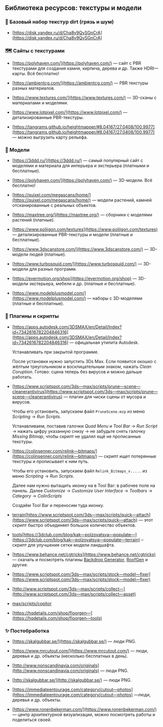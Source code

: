 ## Библиотека ресурсов: текстуры и модели

### 🗿 Базовый набор текстур dirt (грязь и шум)

* [https://disk.yandex.ru/d/Cha8y9QvSGnCrA](https://disk.yandex.ru/d/Cha8y9QvSGnCrA)

### 🗺️ Сайты с текстурами

* [https://polyhaven.com/](https://polyhaven.com/) — сайт с PBR текстурами для создания камня, кирпича, дерева и др. Также HDRI—карты. Всё бесплатно!

* [https://ambientcg.com/](https://ambientcg.com/) — PBR текстуры разных материалов.

* [https://www.textures.com/](https://www.textures.com/) — 3D-сканы с материалами и моделями.

* [https://www.lotpixel.com/](https://www.lotpixel.com/) — детализированные PBR-текстуры.

* [https://tangrams.github.io/heightmapper/#8.04167/27.0408/100.9977](https://tangrams.github.io/heightmapper/#8.04167/27.0408/100.9977) — можно выгрузить карту рельефа.

### 🌳 Модели

* [https://3ddd.ru/](https://3ddd.ru/) — самый популярный сайт с моделями и материала для интерьера и экстерьера (платными и бесплатные).

* [https://polyhaven.com/](https://polyhaven.com/) — 3D-модели. Всё бесплатно!

* [https://quixel.com/megascans/home/](https://quixel.com/megascans/home/) — модели растений, камней отсканированные с реальных объектов.

* [https://maxtree.org/](https://maxtree.org/) — сборники с моделями растений (платные).

* [https://www.poliigon.com/textures](https://www.poliigon.com/textures) — детализированные PBR-текстуры и модели (платные и бесплатные).

* [https://www.3dscanstore.com/](https://www.3dscanstore.com/) — 3D-модели людей (платные).

* [https://www.turbosquid.com/](https://www.turbosquid.com/) — 3D-модели для разных программ.

* [https://evermotion.org/shop](https://evermotion.org/shop) — 3D-модели экстерьера, мебели и др. (платные и бесплатные).

* [https://www.modelplusmodel.com/](https://www.modelplusmodel.com/) — наборы с 3D-моделями (платные и бесплатные).

### 🔧 Плагины и скрипты

* [https://apps.autodesk.com/3DSMAX/en/Detail/Index?id=7342616782204846316](https://apps.autodesk.com/3DSMAX/en/Detail/Index?id=7342616782204846316) — офицальная утилита Autodesk.   
  
  Устанавливать при закрытой программе.

  После установки нужно запустить 3Ds Max. Если появится окошко с жёлтым треугольником и восклицательным знаком, нажать *Clean Coruption*. Готово: сцена теперь без вирусов и можно дальше работать.

* [https://www.scriptspot.com/3ds—max/scripts/prune—scene—cleanerantivirus](https://www.scriptspot.com/3ds—max/scripts/prune—scene—cleanerantivirus) — плагин для чиски сцены от мусора и вирусов.

  Чтобы его установить, запускаем файл `PruneScene.mzp` из меню *Scripting* → *Run Scripts*. 
  
  Устанавливаем, поставив галочки *Quad Menu* и *Tool Bar* → *Run Script* → нажать цифру указанную снизу → не забудьте снять галочку *Missing Bitmap*, чтобы скрипт не удалял ещё не прописанные текстуры. 

* [https://colinsenner.com/relink—bitmaps/](https://colinsenner.com/relink—bitmaps/) — скрипт ищет потерянные текстуры и прописывает к ним путь. 

  Чтобы его установить, запускаем файл `Relink_Bitmaps_v.....` из меню *Scripting* → *Run Scripts*.

  Далее нам нужно вытащить иконку на в Tool Bar: в рабочее поле на панель. Далее *Customize* → *Customize User Interface* → *Toolbars* → *Category* → *ColinScripts*

  Создаём Tool Bar и переносим туда иконку.

* [terrain](https://3dclub.com/blog/kak—polzovatsya—populate—terrain)[https://www.scriptspot.com/3ds—max/scripts/quick—attach](https://www.scriptspot.com/3ds—max/scripts/quick—attach) — этот скрипт быстро объединяет большое количество объектов.

* [tools](https://hqdetails.com/shop/floorgen—tools)[https://3dclub.com/blog/kak—polzovatsya—populate—](https://3dclub.com/blog/kak—polzovatsya—populate—terrain) – скрипт для улучшения сетки модели ландшафта.

* [https://www.behance.net/cgtricks](https://www.behance.net/cgtricks) — скачать и посмотреть плагины [Backdrop Generator](https://www.behance.net/gallery/147441409/Backdrop—Generator—V20—More—Features—More—Powerful), [RoofGen](https://www.behance.net/gallery/94398685/MW—RoofGen—V13—Mark—Whelan) и другие.

* [https://www.scriptspot.com/3ds—max/scripts/stock—model—fixer](https://www.scriptspot.com/3ds—max/scripts/stock—model—fixer)

* [http://www.scriptspot.com/3ds—max/scripts/collect—](http://www.scriptspot.com/3ds—max/scripts/collect—asset)

* [max/scripts/copitor](http://www.scriptspot.com/3ds—max/scripts/copitor)

* [https://hqdetails.com/shop/floorgen—](https://hqdetails.com/shop/floorgen—tools)

### ✨ Постобработка

* [https://skalgubbar.se/](https://skalgubbar.se/) — люди PNG. 

* [https://www.mrcutout.com/](https://www.mrcutout.com/) — люди, деревья и др. объекты (несколько бесплатных в день).

* [http://www.nonscandinavia.com/originals](http://www.nonscandinavia.com/originals) — люди PNG.

* [http://skalgubbar.se/](http://skalgubbar.se/) — люди PNG.

* [https://immediateentourage.com/category/cutout—photos](https://immediateentourage.com/category/cutout—photos) —люди, деревья и др. объекты.

* [https://www.ronenbekerman.com/](https://www.ronenbekerman.com/) — центр архитектурной визуализации, можно посмотреть работы и поделиться своей.